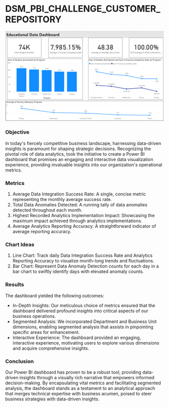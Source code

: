 # DSM_PBI_CHALLENGE_CUSTOMER_REPOSITORY
 
![education dashboard data](education_data_dashboard.png)
 
### **Objective**

In today's fiercely competitive business landscape, harnessing data-driven insights is paramount for shaping strategic decisions. Recognizing the pivotal role of data analytics,  took the initiative to create a Power BI dashboard that promises an engaging and interactive data visualization experience, providing invaluable insights into our organization's operational metrics.

### **Metrics**

1. Average Data Integration Success Rate: A single, concise metric representing the monthly average success rate.
2. Total Data Anomalies Detected: A running tally of data anomalies detected throughout each month.
3. Highest Recorded Analytics Implementation Impact: Showcasing the maximum impact achieved through analytics implementations.
4. Average Analytics Reporting Accuracy: A straightforward indicator of average reporting accuracy.


### **Chart Ideas**

1. Line Chart: Track daily Data Integration Success Rate and Analytics Reporting Accuracy to visualize month-long trends and fluctuations.
2. Bar Chart: Represent Data Anomaly Detection counts for each day in a bar chart to swiftly identify days with elevated anomaly counts.


### **Results**

The dashboard yielded the following outcomes:

- In-Depth Insights: Our meticulous choice of metrics ensured that the dashboard delivered profound insights into critical aspects of our business operations.
- Segmented Analysis: We incorporated Department and Business Unit dimensions, enabling segmented analysis that assists in pinpointing specific areas for enhancement.
- Interactive Experience: The dashboard provided an engaging, interactive experience, motivating users to explore various dimensions and acquire comprehensive insights.

### **Conclusion**
Our Power BI dashboard has proven to be a robust tool, providing data-driven insights through a visually rich narrative that empowers informed decision-making. By encapsulating vital metrics and facilitating segmented analysis, the dashboard stands as a testament to an analytical approach that merges technical expertise with business acumen, poised to steer business strategies with data-driven insights.


